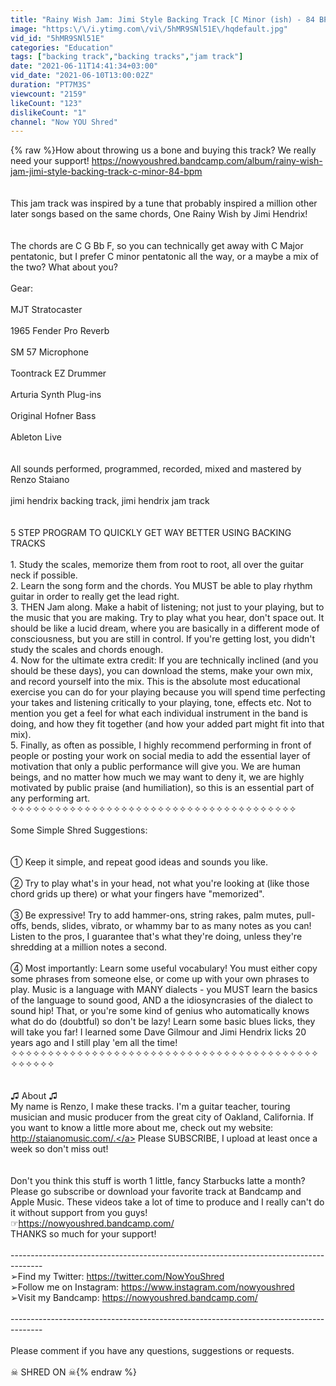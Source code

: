 ```yaml
---
title: "Rainy Wish Jam: Jimi Style Backing Track [C Minor (ish) - 84 BPM]"
image: "https:\/\/i.ytimg.com\/vi\/5hMR9SNl51E\/hqdefault.jpg"
vid_id: "5hMR9SNl51E"
categories: "Education"
tags: ["backing track","backing tracks","jam track"]
date: "2021-06-11T14:41:34+03:00"
vid_date: "2021-06-10T13:00:02Z"
duration: "PT7M3S"
viewcount: "2159"
likeCount: "123"
dislikeCount: "1"
channel: "Now YOU Shred"
---
```

{% raw %}How about throwing us a bone and buying this track? We really need your support!  <a rel="nofollow" target="blank" href="https://nowyoushred.bandcamp.com/album/rainy-wish-jam-jimi-style-backing-track-c-minor-84-bpm">https://nowyoushred.bandcamp.com/album/rainy-wish-jam-jimi-style-backing-track-c-minor-84-bpm</a><br /><br /><br />This jam track was inspired by a tune that probably inspired a million other later songs based on the same chords, One Rainy Wish by Jimi Hendrix!<br /> <br /><br />The chords are C G Bb F, so you can technically get away with C Major pentatonic, but I prefer C minor pentatonic all the way, or a maybe a mix of the two? What about you? <br /><br />Gear: <br /><br />MJT Stratocaster<br /><br />1965 Fender Pro Reverb<br /><br />SM 57 Microphone<br /><br />Toontrack EZ Drummer<br /><br />Arturia Synth Plug-ins<br /><br />Original Hofner Bass<br /><br />Ableton Live<br /><br /><br />All sounds performed, programmed, recorded, mixed and mastered by Renzo Staiano<br /><br />jimi hendrix backing track, jimi hendrix jam track<br /><br /><br />5 STEP PROGRAM TO QUICKLY GET WAY BETTER USING BACKING TRACKS<br /><br />1. Study the scales, memorize them from root to root, all over the guitar neck if possible.<br />2. Learn the song form and the chords. You MUST be able to play rhythm guitar in order to really get the lead right. <br />3. THEN Jam along. Make a habit of listening; not just to your playing, but to the music that you are making. Try to play what you hear, don't space out. It should be like a lucid dream, where you are basically in a different mode of consciousness, but you are still in control. If you're getting lost, you didn't study the scales and chords enough.<br />4. Now for the ultimate extra credit: If you are technically inclined (and you should be these days), you can download the stems, make your own mix, and record yourself into the mix. This is the absolute most educational exercise you can do for your playing because you will spend time perfecting your takes and listening critically to your playing, tone, effects etc. Not to mention you get a feel for what each individual instrument in the band is doing, and how they fit together (and how your added part might fit into that mix).<br />5. Finally, as often as possible, I highly recommend performing in front of people or posting your work on social media to add the essential layer of motivation that only a public performance will give you. We are human beings, and no matter how much we may want to deny it, we are highly motivated by public praise (and humiliation), so this is an essential part of any performing art.<br />✧✧✧✧✧✧✧✧✧✧✧✧✧✧✧✧✧✧✧✧✧✧✧✧✧✧✧✧✧✧✧✧✧✧✧✧✧✧✧<br /><br />Some Simple Shred Suggestions:<br /><br /><br />① Keep it simple, and repeat good ideas and sounds you like. <br /><br />② Try to play what's in your head, not what you're looking at (like those chord grids up there) or what your fingers have &quot;memorized&quot;.<br /><br />③ Be expressive! Try to add hammer-ons, string rakes, palm mutes, pull-offs, bends, slides, vibrato, or whammy bar to as many notes as you can! Listen to the pros, I guarantee that's what they're doing, unless they're shredding at a million notes a second. <br /><br />④ Most importantly: Learn some useful vocabulary! You must either copy some phrases from someone else, or come up with your own phrases to play. Music is a language with MANY dialects - you MUST learn the basics of the language to sound good, AND a the idiosyncrasies of the dialect to sound hip! That, or you're some kind of genius who automatically knows what do do (doubtful) so don't be lazy! Learn some basic blues licks, they will take you far! I learned some Dave Gilmour and Jimi Hendrix licks 20 years ago and I still play 'em all the time!<br />✧✧✧✧✧✧✧✧✧✧✧✧✧✧✧✧✧✧✧✧✧✧✧✧✧✧✧✧✧✧✧✧✧✧✧✧✧✧✧✧✧✧✧✧✧✧✧✧<br /><br /><br />♫ About ♫ <br />My name is Renzo, I make these tracks. I'm a guitar teacher, touring musician and music producer from the great city of Oakland, California. If you want to know a little more about me, check out my website: <a rel="nofollow" target="blank" href="http://staianomusic.com/.">http://staianomusic.com/.</a>  Please SUBSCRIBE, I upload at least once a week so don't miss out! <br /><br /><br />Don't you think this stuff is worth 1 little, fancy Starbucks latte a month? <br />Please go subscribe or download your favorite track at Bandcamp and Apple Music. These videos take a lot of time to produce and I really can't do it without support from you guys! <br />☞<a rel="nofollow" target="blank" href="https://nowyoushred.bandcamp.com/">https://nowyoushred.bandcamp.com/</a> <br />THANKS so much for your support!<br /><br />--------------------------------------------------------------------------------------<br />➢Find my Twitter: <a rel="nofollow" target="blank" href="https://twitter.com/NowYouShred">https://twitter.com/NowYouShred</a><br />➢Follow me on Instagram: <a rel="nofollow" target="blank" href="https://www.instagram.com/nowyoushred">https://www.instagram.com/nowyoushred</a><br />➢Visit my Bandcamp: <a rel="nofollow" target="blank" href="https://nowyoushred.bandcamp.com/">https://nowyoushred.bandcamp.com/</a><br /><br />--------------------------------------------------------------------------------------<br /><br />Please comment if you have any questions, suggestions or requests.<br /><br />☠ SHRED ON ☠{% endraw %}
